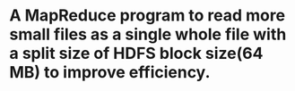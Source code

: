 # A MapReduce program to read more small files as a single whole file with a split size of HDFS block size(64 MB) to improve efficiency.
